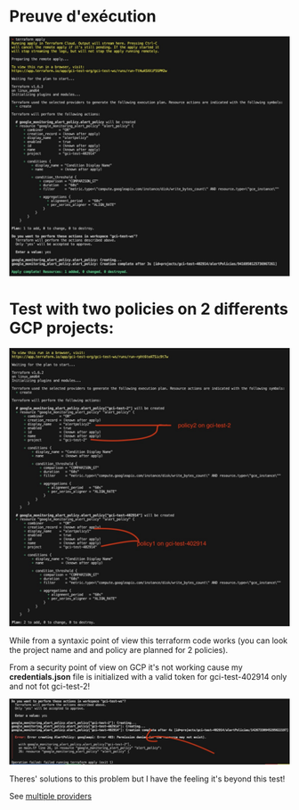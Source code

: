 # Preuve d'exécution

![preuve.jpg](preuve.jpg)

# Test with two policies on 2 differents GCP projects:

![preuve2.jpg](preuve2.jpg)

While from a syntaxic point of view this terraform code works (you can look the project name and and policy are planned for 2 policies).

From a security point of view on GCP it's not working cause my **credentials.json** file is initialized with a valid token for gci-test-402914 only and not fot gci-test-2!

![error-credentials.jpg](error-credentials.jpg)

Theres' solutions to this problem but I have the feeling it's beyond this test!

See [multiple providers](https://medium.com/google-cloud/multiple-gcp-providers-in-terraform-64d20673519e)
